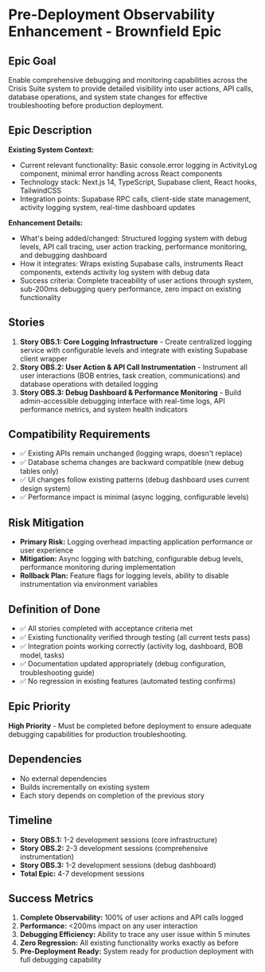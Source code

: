 # Pre-Deployment Observability Enhancement - Brownfield Epic

## Epic Goal

Enable comprehensive debugging and monitoring capabilities across the Crisis Suite system to provide detailed visibility into user actions, API calls, database operations, and system state changes for effective troubleshooting before production deployment.

## Epic Description

**Existing System Context:**

- Current relevant functionality: Basic console.error logging in ActivityLog component, minimal error handling across React components
- Technology stack: Next.js 14, TypeScript, Supabase client, React hooks, TailwindCSS
- Integration points: Supabase RPC calls, client-side state management, activity logging system, real-time dashboard updates

**Enhancement Details:**

- What's being added/changed: Structured logging system with debug levels, API call tracing, user action tracking, performance monitoring, and debugging dashboard
- How it integrates: Wraps existing Supabase calls, instruments React components, extends activity log system with debug data
- Success criteria: Complete traceability of user actions through system, sub-200ms debugging query performance, zero impact on existing functionality

## Stories

1. **Story OBS.1: Core Logging Infrastructure** - Create centralized logging service with configurable levels and integrate with existing Supabase client wrapper
2. **Story OBS.2: User Action & API Call Instrumentation** - Instrument all user interactions (BOB entries, task creation, communications) and database operations with detailed logging
3. **Story OBS.3: Debug Dashboard & Performance Monitoring** - Build admin-accessible debugging interface with real-time logs, API performance metrics, and system health indicators

## Compatibility Requirements

- ✅ Existing APIs remain unchanged (logging wraps, doesn't replace)
- ✅ Database schema changes are backward compatible (new debug tables only)
- ✅ UI changes follow existing patterns (debug dashboard uses current design system)
- ✅ Performance impact is minimal (async logging, configurable levels)

## Risk Mitigation

- **Primary Risk:** Logging overhead impacting application performance or user experience
- **Mitigation:** Async logging with batching, configurable debug levels, performance monitoring during implementation
- **Rollback Plan:** Feature flags for logging levels, ability to disable instrumentation via environment variables

## Definition of Done

- ✅ All stories completed with acceptance criteria met
- ✅ Existing functionality verified through testing (all current tests pass)
- ✅ Integration points working correctly (activity log, dashboard, BOB model, tasks)
- ✅ Documentation updated appropriately (debug configuration, troubleshooting guide)
- ✅ No regression in existing features (automated testing confirms)

## Epic Priority

**High Priority** - Must be completed before deployment to ensure adequate debugging capabilities for production troubleshooting.

## Dependencies

- No external dependencies
- Builds incrementally on existing system
- Each story depends on completion of the previous story

## Timeline

- **Story OBS.1:** 1-2 development sessions (core infrastructure)
- **Story OBS.2:** 2-3 development sessions (comprehensive instrumentation)
- **Story OBS.3:** 1-2 development sessions (debug dashboard)
- **Total Epic:** 4-7 development sessions

## Success Metrics

1. **Complete Observability:** 100% of user actions and API calls logged
2. **Performance:** <200ms impact on any user interaction
3. **Debugging Efficiency:** Ability to trace any user issue within 5 minutes
4. **Zero Regression:** All existing functionality works exactly as before
5. **Pre-Deployment Ready:** System ready for production deployment with full debugging capability